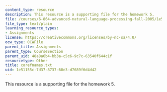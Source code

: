 ```yaml
---
content_type: resource
description: This resource is a supporting file for the homework 5.
file: /courses/6-864-advanced-natural-language-processing-fall-2005/1e51155c7d37873760e3d7689f6d4d42_corefnames.txt
file_type: text/plain
learning_resource_types:
- Assignments
license: https://creativecommons.org/licenses/by-nc-sa/4.0/
ocw_type: OCWFile
parent_title: Assignments
parent_type: CourseSection
parent_uid: 48a8a6b4-bb3a-c5c6-9c7c-63540f644c1f
resourcetype: Other
title: corefnames.txt
uid: 1e51155c-7d37-8737-60e3-d7689f6d4d42
---
```

This resource is a supporting file for the homework 5.